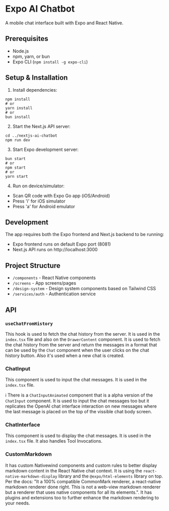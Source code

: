 # Expo AI Chatbot

A mobile chat interface built with Expo and React Native.

## Prerequisites

- Node.js
- npm, yarn, or bun
- Expo CLI (`npm install -g expo-cli`)

## Setup & Installation

1. Install dependencies:

```
npm install
# or
yarn install
# or
bun install
```

2. Start the Next.js API server:

```
cd ../nextjs-ai-chatbot
npm run dev
```

3. Start Expo development server:

```
bun start
# or
npm start
# or
yarn start
```

4. Run on device/simulator:

- Scan QR code with Expo Go app (iOS/Android)
- Press 'i' for iOS simulator
- Press 'a' for Android emulator

## Development

The app requires both the Expo frontend and Next.js backend to be running:

- Expo frontend runs on default Expo port (8081)
- Next.js API runs on http://localhost:3000

## Project Structure

- `/components` - React Native components
- `/screens` - App screens/pages
- `/design-system` - Design system components based on Tailwind CSS
- `/services/auth` - Authentication service

## API

### `useChatFromHistory`

This hook is used to fetch the chat history from the server. It is used in the `index.tsx` file and also on the `DrawerContent` component. It is used to fetch the chat history from the server and return the messages in a format that can be used by the `Chat` component when the user clicks on the chat history button. Also it's used when a new chat is created.

### ChatInput

This component is used to input the chat messages. It is used in the `index.tsx` file.

ℹ️ There is a `ChatInputAnimated` component that is a alpha version of the `ChatInput` component. It is used to input the chat messages too but it replicates the OpenAI chat interface interaction on new messages where the last message is placed on the top of the vissible chat body screen.

### ChatInterface

This component is used to display the chat messages. It is used in the `index.tsx` file. It also handles Tool Invocations.

### CustomMarkdown

It has custom Nativewind components and custom rules to better display markdown content in the React Native chat context. It is using the `react-native-markdown-display` library and the `@expo/html-elements` library on top. Per the docs: "It a 100% compatible CommonMark renderer, a react-native markdown renderer done right. This is not a web-view markdown renderer but a renderer that uses native components for all its elements.". It has plugins and extensions too to further enhance the markdown rendering to your needs.
